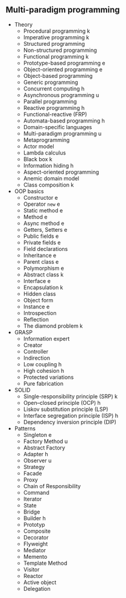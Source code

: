 ## Multi-paradigm programming

- Theory
  - Procedural programming k
  - Imperative programming k
  - Structured programming
  - Non-structured programming
  - Functional programming k
  - Prototype-based programming e
  - Object-oriented programming e
  - Object-based programming
  - Generic programming
  - Concurrent computing h
  - Asynchronous programming u
  - Parallel programming
  - Reactive programming h
  - Functional-reactive (FRP)
  - Automata-based programming h
  - Domain-specific languages
  - Multi-paradigm programming u
  - Metaprogramming
  - Actor model
  - Lambda calculus
  - Black box k
  - Information hiding h
  - Aspect-oriented programming
  - Anemic domain model
  - Class composition k
- OOP basics
  - Constructor e
  - Operator `new` e
  - Static method e
  - Method e
  - Async method e
  - Getters, Setters e
  - Public fields e
  - Private fields e
  - Field declarations 
  - Inheritance e
  - Parent class e
  - Polymorphism e
  - Abstract class k
  - Interface e
  - Encapsulation k
  - Hidden class
  - Object form
  - Instance e
  - Introspection
  - Reflection
  - The diamond problem k
- GRASP
  - Information expert
  - Creator
  - Controller
  - Indirection
  - Low coupling h
  - High cohesion h
  - Protected variations
  - Pure fabrication
- SOLID
  - Single-responsibility principle (SRP) k
  - Open–closed principle (OCP) h
  - Liskov substitution principle (LSP)
  - Interface segregation principle (ISP) h
  - Dependency inversion principle (DIP)
- Patterns
  - Singleton e
  - Factory Method u
  - Abstract Factory
  - Adapter h
  - Observer u
  - Strategy 
  - Facade
  - Proxy
  - Chain of Responsibility
  - Command
  - Iterator
  - State
  - Bridge
  - Builder h
  - Prototyp
  - Composite
  - Decorator
  - Flyweight
  - Mediator
  - Memento
  - Template Method
  - Visitor
  - Reactor
  - Active object
  - Delegation
